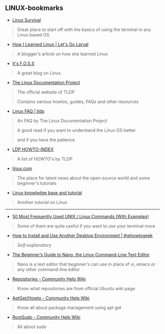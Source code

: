 ## LINUX-bookmarks

* [Linux Survival](http://linuxsurvival.com/)
> Great place to start off with the basics of using the terminal in any Linux based OS
* [How I Learned Linux | Let's Go Larval](https://letsgolarval.wordpress.com/2015/06/23/how-i-learned-linux/)
> A blogger's article on how she learned Linux
* [It's F.O.S.S](https://itsfoss.com/about/)
> A great blog on Linux.
* [The Linux Documentation Project](http://www.tldp.org/)
> The official website of TLDP
>
> Contains various howtos, guides, FAQs and other resources
* [Linux FAQ | tldp](http://www.tldp.org/FAQ/Linux-FAQ/index.html)
> An FAQ by The Linux Documentation Project
>
> A good read if you want to understand the Linux OS better
>
> and if you have the patience
* [LDP HOWTO-INDEX](http://www.tldp.org/HOWTO/HOWTO-INDEX/index.html)
> A list of HOWTO's by TLDP
* [linux.com](https://www.linux.com/)
> The place for latest news about the open-source world and some beginner's tutorials
* [Linux knowledge base and tutorial](http://www.linux-tutorial.info/)
> Another tutorial on Linux
_______________________________________________________________________________________________________________________________

* [50 Most Frequently Used UNIX / Linux Commands (With Examples)](http://www.thegeekstuff.com/2010/11/50-linux-commands/)
> Some of them are quite useful if you want to use your terminal more
* [How to Install and Use Another Desktop Environment | thehowtogeek](https://www.howtogeek.com/193129/how-to-install-and-use-another-desktop-environment-on-linux/)
> *Self-explanatory*
* [The Beginner’s Guide to Nano, the Linux Command-Line Text Editor](https://www.howtogeek.com/howto/42980/the-beginners-guide-to-nano-the-linux-command-line-text-editor/)
> Nano is a text editor that beginner's can use in place of vi, emacs or any other command-line editor
* [Repositories - Community Help Wiki](https://help.ubuntu.com/community/Repositories#A_Quick.2C_Tongue-in-cheek_Description_of_the_Ubuntu_Repositories)
> Know what repositories are from official Ubuntu wiki page
* [AptGet/Howto - Community Help Wiki](https://help.ubuntu.com/community/AptGet/Howto)
> Know all about package management using apt get
* [RootSudo - Community Help Wiki](https://help.ubuntu.com/community/AptGet/Howto)
> All about sudo

